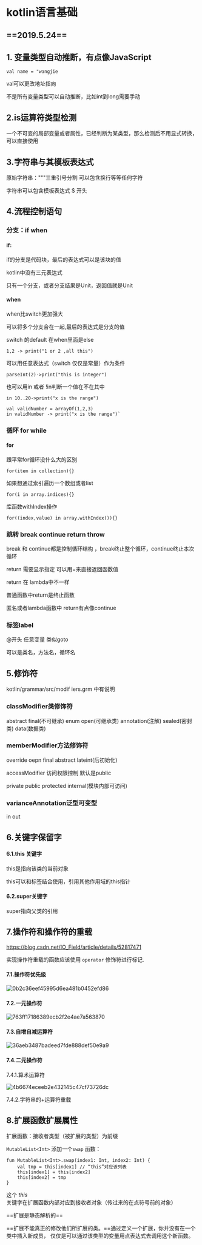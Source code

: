# kotlin语言基础

## ==2019.5.24==

## 1. 变量类型自动推断，有点像JavaScript

`val name = "wangjie`

val可以更改地址指向

不是所有变量类型可以自动推断，比如int到long需要手动

## 2.is运算符类型检测

一个不可变的局部变量或者属性，已经判断为某类型，那么检测后不用显式转换，可以直接使用

## 3.字符串与其模板表达式

原始字符串："""三重引号分割 可以包含换行等等任何字符

字符串可以包含模板表达式 \$ 开头

## 4.流程控制语句

### 分支：if when

#### if:

if的分支是代码块，最后的表达式可以是该块的值

kotlin中没有三元表达式

只有一个分支，或者分支结果是Unit，返回值就是Unit

#### when

when比switch更加强大

可以将多个分支合在一起,最后的表达式是分支的值

switch 的default 在when里面是else

`1,2 -> print("1 or 2 ,all this")`

可以用任意表达式（switch 仅仅是常量）作为条件

`parseInt(2)->print("this is integer")`

也可以用in 或者 !in判断一个值在不在其中

`in 10..20->print("x is the range")`

```
val validNumber = arrayOf(1,2,3)
in validNumber -> print("x is the range")`
```

### 循环 for while

#### for

跟平常for循环没什么大的区别

`for(item in collection){}`

如果想通过索引遍历一个数组或者list

`for(i in array.indices){}`

库函数withIndex操作

`for((index,value) in array.withIndex()){}`

### 跳转 break continue return throw

break 和 continue都是控制循环结构 ，break终止整个循环，continue终止本次循环

return 需要显示指定 可以用=来直接返回函数值

return 在 lambda中不一样

普通函数中return是终止函数

匿名或者lambda函数中 return有点像continue

### 标签label

@开头 任意变量 类似goto

可以是类名，方法名，循环名

## 5.修饰符

kotlin/grammar/src/modif iers.grm 中有说明

### classModifier类修饰符

abstract final(不可继承) enum open(可继承类) annotation(注解) sealed(密封类) data(数据类)

### memberModifier方法修饰符

override oepn final abstract lateint(后初始化)

accessModifier 访问权限控制  默认是public

private public protected internal(模块内部可访问)

### varianceAnnotation泛型可变型

in out

## 6.关键字保留字

#### 6.1.this 关键字

this是指向该类的当前对象

this可以和标签结合使用，引用其他作用域的this指针

#### 6.2.super关键字

super指向父类的引用

## 7.操作符和操作符的重载

<https://blog.csdn.net/IO_Field/article/details/52817471>

实现操作符重载的函数应该使用 `operator` 修饰符进行标记.

#### 7.1.操作符优先级

![0b2c36eef45995d6ea481b0452efd86](D:\Desktop\笔记\kotlin.assets\0b2c36eef45995d6ea481b0452efd86.jpg)

#### 7.2.一元操作符

![763ff17186389ecb2f2e4ae7a563870](D:\Desktop\笔记\assets\763ff17186389ecb2f2e4ae7a563870.jpg)

#### 7.3.自增自减运算符

![36aeb3487badeed7fde888def50e9a9](D:\Desktop\笔记\kotlin.assets\36aeb3487badeed7fde888def50e9a9.jpg)

#### 7.4.二元操作符

7.4.1.算术运算符

![4b6674eceeb2e432145c47cf73726dc](D:\Desktop\笔记\kotlin.assets\4b6674eceeb2e432145c47cf73726dc.jpg)

7.4.2.字符串的+运算符重载

## 8.扩展函数扩展属性

扩展函数：接收者类型（被扩展的类型）为前缀

`MutableList<Int>` 添加一个`swap` 函数：

```
fun MutableList<Int>.swap(index1: Int, index2: Int) {
    val tmp = this[index1] // “this”对应该列表
    this[index1] = this[index2]
    this[index2] = tmp
}
```

这个 *this* 关键字在扩展函数内部对应到接收者对象（传过来的在点符号前的对象）

==扩展是静态解析的==

==扩展不能真正的修改他们所扩展的类。==通过定义一个扩展，你并没有在一个类中插入新成员， 仅仅是可以通过该类型的变量用点表达式去调用这个新函数。